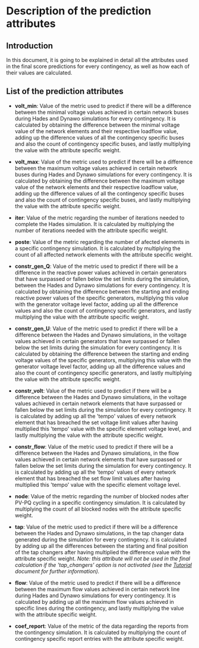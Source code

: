 
# Description of the prediction attributes

## Introduction

In this document, it is going to be explained in detail all the attributes used 
in the final score predictions for every contingency, as well as how each of their 
values are calculated.

## List of the prediction attributes

* **volt_min**: Value of the metric used to predict if there will be a difference
between the minimal voltage values achieved in certain network buses during Hades 
and Dynawo simulations for every contingency. It is calculated by obtaining the 
difference between the minimal voltage value of the network elements and their respective
loadflow value, adding up the difference values of all the contingency specific buses
and also the count of contingency specific buses, and lastly multiplying the value 
with the attribute specific weight.


* **volt_max**: Value of the metric used to predict if there will be a difference
between the maximum voltage values achieved in certain network buses during Hades 
and Dynawo simulations for every contingency. It is calculated by obtaining the 
difference between the maximum voltage value of the network elements and their respective
loadflow value, adding up the difference values of all the contingency specific buses
and also the count of contingency specific buses, and lastly multiplying the value 
with the attribute specific weight.


* **iter**: Value of the metric regarding the number of iterations needed to complete the
Hades simulation. It is calculated by multiplying the number of iterations needed with the 
attribute specific weight.


* **poste**: Value of the metric regarding the number of afected elements in a specific contingency
simulation. It is calculated by multiplying the count of all affected network elements with the 
attribute specific weight.


* **constr_gen_Q**: Value of the metric used to predict if there will be a difference in 
the reactive power values achieved in certain generators that have surpassed or 
fallen below the set limits during the simulation, between the Hades and Dynawo simulations 
for every contingency. It is calculated by obtaining the difference between the starting and 
ending reactive power values of the specific generators, multiplying this value with the 
generator voltage level factor, adding up all the difference values and also the count of 
contingency specific generators, and lastly multiplying the value with the attribute specific weight.


* **constr_gen_U**: Value of the metric used to predict if there will be a difference between the 
Hades and Dynawo simulations, in the voltage values achieved in certain generators that have surpassed or 
fallen below the set limits during the simulation for every contingency. It is calculated by obtaining 
the difference between the starting and ending voltage values of the specific generators, multiplying 
this value with the generator voltage level factor, adding up all the difference values and also the 
count of contingency specific generators, and lastly multiplying the value with the attribute specific 
weight.


* **constr_volt**: Value of the metric used to predict if there will be a difference between the 
Hades and Dynawo simulations, in the voltage values achieved in certain network elements that have 
surpassed or fallen below the set limits during the simulation for every contingency. It is calculated 
by adding up all the 'tempo' values of every network element that has breached the set voltage limit values
after having multiplied this 'tempo' value with the specific element voltage level, and lastly multiplying 
the value with the attribute specific weight.


* **constr_flow**: Value of the metric used to predict if there will be a difference between the 
Hades and Dynawo simulations, in the flow values achieved in certain network elements that have 
surpassed or fallen below the set limits during the simulation for every contingency. It is calculated 
by adding up all the 'tempo' values of every network element that has breached the set flow limit values
after having multiplied this 'tempo' value with the specific element voltage level.


* **node**: Value of the metric regarding the number of blocked nodes after PV-PQ cycling in a specific 
contingency simulation. It is calculated by multiplying the count of all blocked nodes with the 
attribute specific weight.


* **tap**: Value of the metric used to predict if there will be a difference between the Hades and 
Dynawo simulations, in the tap changer data generated during the simulation for every contingency. It 
is calculated by adding up all the differences between the starting and final position of the tap 
changers after having multiplied the difference value with the attribute specific weight.
*Note: this attribute will not be used in the final calculation if the 'tap_changers' option is not 
activated (see the [Tutorial](Tutorial.md) document for further information).*


* **flow**: Value of the metric used to predict if there will be a difference between the maximum 
flow values achieved in certain network line during Hades and Dynawo simulations for every contingency. 
It is calculated by adding up all the maximum flow values achieved in specific lines during the 
contingency, and lastly multiplying the value with the attribute specific weight.


* **coef_report**: Value of the metric of the data regarding the reports from the contingency
simulation. It is calculated by multiplying the count of contingency specific report entries with 
the attribute specific weight.